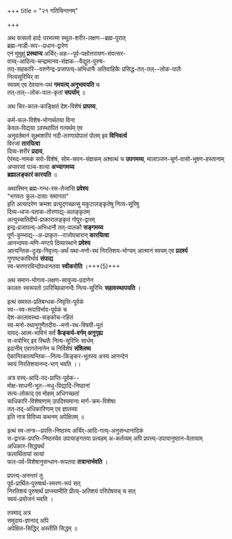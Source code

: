 +++
title = "२१ गतिचिन्तनम्"

+++

अथ वत्सलो हार्दः परमात्मा स्थूल-शरीर-लक्षण--ब्रह्म-पुरात्  
ब्रह्म-नाडी-रूप--प्रधान-द्वारेण  
एनं मुमुक्षुं **प्रस्थाप्य** अर्चिर्-अहः--पूर्व-पक्षोत्तरायण-संवत्सर-  
वाय्व्-आदित्य-चन्द्रामानव-संज्ञक--वैद्युत-पुरुष-  
तत्-सहकारि--वरुणेन्द्र-प्रजापत्य्-अभिधानैः अतिवाहिकैः प्रसिद्ध-तत्-तल्--लोक-पालैः  
नित्यसूरिभिर् वा  
स्वयम् एव देवयान-पथं **गमयत्य् अनुभावयति** च  
तत्-तल्--लोक-पाल-कृतां **सपर्याम्** ॥

अथ चिर-काल-काङ्क्षितं देश-विशेषं **प्रापय्य**,  

कर्म-फल-विशेष-भोगार्थतया विना  
केवल-विद्यया ऽवस्थापितं गत्यर्थम् एव  
अनुवर्तमानं सूक्ष्मशरीरं नदी-तरणायोपात्तं पोतम् इव **विनिवर्त्य**  
विरजां **तारयित्वा**  
दिव्य-शरीरं **प्रदाय**,  
ऐरंमद-नामकं सरो-विशेषं, सोम-सवन-संज्ञकम् अश्वत्थं च **उपगमय्य**,   मालाञ्जन-चूर्ण-वासो-भूषण-हस्तानाम् अप्सरसां पञ्च-शत्या **अभ्यागमय्य**  
**ब्रह्मालङ्कारं कारयति** ॥

अथास्मिन् ब्रह्म-गन्ध-रस-तेजांसि **प्रवेश्य**  
"भगवतः कुल-दासाः समागता"  
इति अत्यादरेण क्रमशः प्रत्युद्गच्छत्सु मकुटालङ्कृतेषु नित्य-सूरिषु  
दिव्य-ध्वज-पताक-तोरणाद्य्-अलङ्कृतम्  
अत्युच्चातिदीर्घ-प्राकारालङ्कृतं गोपुर-द्वारम्  
इन्द्र-प्रजापत्य्-अभिधानौ तत्-पालकौ **सङ्गमय्य**  
पूर्ण-कुम्भाद्य्--अ-प्राकृत--राजोपचारान् **कारयित्वा**  
आनन्दमय-मणि-मण्टपे दिव्यास्थाने **प्रवेश्य**  
आत्यन्तिक-दुःख-निवृत्त्य्-अर्थं यथा-मनो-रथं निरतिशय-भोग्यम् आत्मानं स्वयम् एव **प्रदर्श्य**  
गुणाष्टकाविर्भावं **संपाद्य**  
स्व-चरणारविन्दोपधानतया **स्वीकरोति** ।+++(5)+++  

अथ समान-भोगत्व-लक्षण-सायुज्य-प्रदानेन  
कालतः स्वरूपतो ऽपरिच्छिन्नानन्दैः नित्य-सूरिभिः **सहावस्थापयति** ।

इत्थं समस्त-प्रतिबन्धक-निवृत्ति-पूर्वकं  
स्व--स्व-रूपाविर्भाव-पूर्वकं च  
देश-कालावस्था-सङ्कोच-रहितं  
स्व-मनो-रथानुगुणैतदीय--मनो-रथ-विषयी-भूतं  
यावद्-आत्म-भाविनं सर्वं **कैङ्कर्य-वर्गम् अनुगृह्य**  
स-वयोभिर् इव स्थितैः नित्य-सूरिभिः सार्धम्  
इदानीम् एवागतेनानेन च निर्विशेषं **संश्लिष्य**  
ऐकान्तिकात्यन्तिक--नित्य-किङ्कर-भूतस्य अस्य आनन्देन  
स्वयं निरतिशयानन्द-भाग् भवति ।।

अत्र वस्व्-आदि-पद-प्राप्ति-पूर्वक--  
मोक्ष-साधनी-भूत--मधु-विद्यादि-निष्ठानां  
सत्य-लोकाद् एव मोक्षम् अधिगच्छतां  
चाधिकारि-विशेषाणाम् उपदिश्यमानाः मार्ग-क्रम-विशेषाः  
तत्-तद्-अधिकारिणाम् एव ज्ञातव्या  
इति नात्र विविच्य कथनम् अपेक्षितम् ॥

इत्थं स्व-तन्त्र--प्रपत्ति-निष्ठस्य अर्चिर्-आदि-गत्य्-अनुसन्धानादिकं  
स-द्वारक-प्रपत्ति-निष्ठस्येव उपायाङ्गतया प्रत्यहम् अ-कर्तव्यम् अपि   प्रपत्त्य्-उपायानुष्ठान-वेलायाम् अधिकार-सिद्ध्यर्थं  
फलार्थितायां सत्यां  
फल-पर्व-विशेषानुसन्धान-रूपतया **तत्रान्तर्भवति** ।  

प्रपत्त्य्-अनन्तरं तु  
पूर्व-प्रार्थित-पुरुषार्थ-स्मरण-रूपं सत्  
निरतिशयं पुरुषार्थं प्राप्स्यामीति प्रीत्य्-अतिशयं परिपोषयच् च सत्  
स्वयं-प्रयोजनं भवति ।  

तस्माद् अत्र  
समुदाय-ज्ञानाद् अपि  
अपेक्षित-सिद्धिर् अस्तीति सिद्धम् ॥

